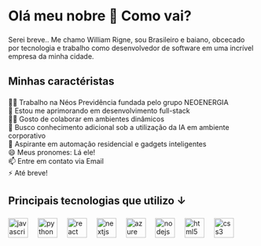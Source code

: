 <h1 align="left">Olá meu nobre 👋 Como vai?</h1>

###

<p align="left">Serei breve.. Me chamo William Rigne, sou Brasileiro e baiano, obcecado por tecnologia e trabalho como desenvolvedor de software em uma incrível empresa da minha cidade.</p>

###

<h2 align="left">Minhas caractéristas</h2>

###

<p align="left">👩‍💻 Trabalho na Néos Previdência fundada pelo grupo NEOENERGIA<br>🧠 Estou me aprimorando em desenvolvimento full-stack<br>👯‍♀️ Gosto de colaborar em ambientes dinâmicos<br>🤔 Busco conhecimento adicional sob a utilização da IA em ambiente corporativo<br>💬 Aspirante em automação residencial e gadgets inteligentes<br>😄 Meus pronomes: Lá ele!<br>📫 Entre em contato via Email<br>⚡️ Até breve!</p>

###

<h2 align="left">Principais tecnologias que utilizo ↓</h2>

###

<div align="left">
  <img src="https://cdn.jsdelivr.net/gh/devicons/devicon/icons/javascript/javascript-original.svg" height="40" alt="javascript logo"  />
  <img width="12" />
  <img src="https://cdn.jsdelivr.net/gh/devicons/devicon/icons/python/python-original.svg" height="40" alt="python logo"  />
  <img width="12" />
  <img src="https://cdn.jsdelivr.net/gh/devicons/devicon/icons/react/react-original.svg" height="40" alt="react logo"  />
  <img width="12" />
  <img src="https://cdn.jsdelivr.net/gh/devicons/devicon/icons/csharp/csharp-original.svg" height="40" alt="nextjs logo"  />
  <img width="12" />
  <img src="https://cdn.jsdelivr.net/gh/devicons/devicon/icons/azure/azure-original.svg" height="40" alt="azure logo"  />
  <img width="12" />
  <img src="https://cdn.jsdelivr.net/gh/devicons/devicon/icons/nodejs/nodejs-original.svg" height="40" alt="nodejs logo"  />
  <img width="12" />
  <img src="https://cdn.jsdelivr.net/gh/devicons/devicon/icons/html5/html5-original.svg" height="40" alt="html5 logo"  />
  <img width="12"  />
  <img src="https://cdn.jsdelivr.net/gh/devicons/devicon/icons/css3/css3-original.svg" height="40" alt="css3 logo"  />
  <img width="12"  />
</div>
